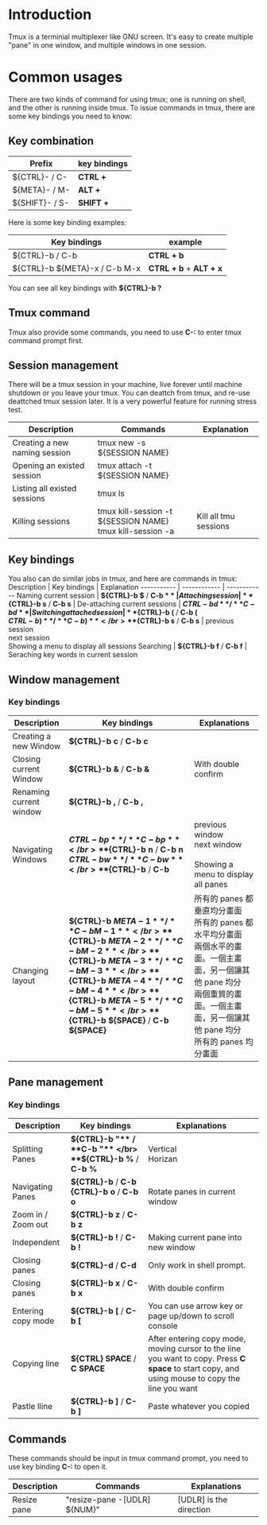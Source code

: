 # Introduction

Tmux is a terminial multiplexer like GNU screen. It's easy to create multiple "pane" in one window, and multiple windows in one session.

# Common usages

There are two kinds of command for using tmux; one is running on shell, and the other is running inside tmux. To issue commands in tmux, there are some key bindings you need to know:

## Key combination

Prefix | key bindings
------ | ------------
${CTRL}- / C- | **CTRL +**
${META}- / M- | **ALT +**
${SHIFT}- / S- | **SHIFT +**

Here is some key binding examples:

Key bindings | example
------------ | -------
${CTRL}-b / C-b | **CTRL + b**
${CTRL}-b ${META}-x / C-b M-x | **CTRL + b** + **ALT + x**

You can see all key bindings with **${CTRL}-b ?**

## Tmux command

Tmux also provide some commands, you need to use **C-:** to enter tmux command prompt first.


## Session management

There will be a tmux session in your machine, live forever until machine shutdown or you leave your tmux. You can deattch from tmux, and re-use deattched tmux session later. It is a very powerful feature for running stress test.

Description | Commands | Explanation
----------- | -------- | ------------
Creating a new naming session | tmux new -s ${SESSION NAME} | 
Opening an existed session | tmux attach -t ${SESSION NAME} | 
Listing all existed sessions | tmux ls | 
Killing sessions | tmux kill-session -t ${SESSION NAME} </br> tmux kill-session -a | Kill all tmu sessions

## Key bindings

You also can do similar jobs in tmux, and here are commands in tmux:
Description | Key bindings | Explanation
----------- | ------------ | ------------
Naming current session | **${CTRL}-b $** / **C-b $** | 
Attaching session | **${CTRL}-b s** / **C-b s** | 
De-attaching current sessions | **${CTRL}-b d** / **C-b d** | 
Switching attached session | **${CTRL}-b (** / **C-b (** </br> **${CTRL}-b )** / **C-b )** </br> **${CTRL}-b s** / **C-b s** | previous session </br> next session </br> Showing a menu to display all sessions
Searching | **${CTRL}-b f** / **C-b f** | Seraching key words in current session

## Window management

### Key bindings

Description | Key bindings | Explanations
----------- | ------------ | -------------
Creating a new Window | **${CTRL}-b c** / **C-b c** | 
Closing current Window | **${CTRL}-b &** / **C-b &** | With double confirm
Renaming current window | **${CTRL}-b ,** / **C-b ,** |   
Navigating Windows | **${CTRL}-b p** / **C-b p** </br> **${CTRL}-b n** / **C-b n** </br> **${CTRL}-b w** / **C-b w** </br> **${CTRL}-b <number>** / **C-b <number>** | previous window </br> next window </br>  </br> Showing a menu to display all panes
Changing layout | **${CTRL}-b ${META}-1** / **C-b M-1** </br> **${CTRL}-b ${META}-2** / **C-b M-2** </br> **${CTRL}-b ${META}-3** / **C-b M-3** </br> **${CTRL}-b ${META}-4** / **C-b M-4** </br> **${CTRL}-b ${META}-5** / **C-b M-5** </br> **${CTRL}-b ${SPACE}** / **C-b ${SPACE}** | 所有的 panes 都垂直均分畫面 </br> 所有的 panes 都水平均分畫面 </br> 兩個水平的畫面。一個主畫面，另一個讓其他 pane 均分 </br> 兩個重質的畫面。一個主畫面，另一個讓其他 pane 均分 </br> 所有的 panes 均分畫面

## Pane management

### Key bindings

Description | Key bindings | Explanations
----------- | ------------ | -------------
Splitting Panes | **${CTRL}-b "** / **C-b "** </br> **${CTRL}-b %** / **C-b %** | Vertical </br> Horizan 
Navigating Panes | **${CTRL}-b <arrow keys>** / **C-b <arrow keys>** </br> **{CTRL}-b o** / **C-b o** | </br> Rotate panes in current window
Zoom in / Zoom out | **${CTRL}-b z** / **C-b z** | 
Independent | **${CTRL}-b !** / **C-b !** | Making current pane into new window 
Closing panes | **${CTRL}-d** / **C-d** | Only work in shell prompt.
Closing panes | **${CTRL}-b x** / **C-b x** | With double confirm
Entering copy mode | **${CTRL}-b [** / **C-b [** | You can use arrow key or page up/down to scroll console
Copying line | **${CTRL} SPACE** / **C SPACE** | After entering copy mode, moving cursor to the line you want to copy. Press **C space** to start copy, and using mouse to copy the line you want
Pastle lline | **${CTRL}-b ]** / **C-b ]** | Paste whatever you copied

## Commands

These commands should be input in tmux command prompt, you need to use key binding **C-:** to open it.

Description | Commands | Explanations
----------- | -------- | -------------
Resize pane | "resize-pane -[UDLR] ${NUM}" | [UDLR] is the direction


